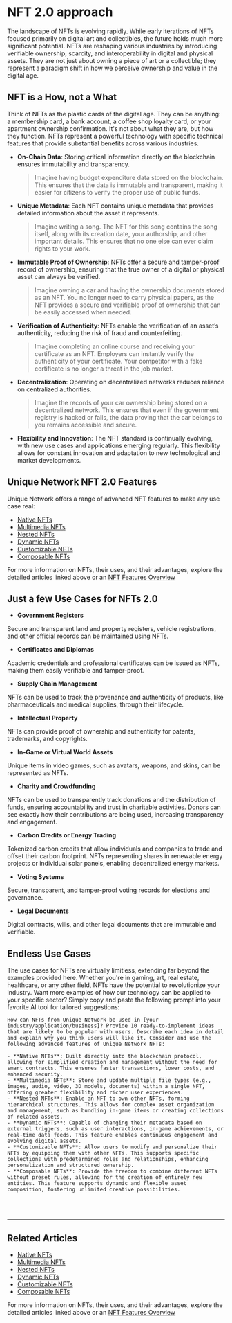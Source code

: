 # NFT 2.0 approach

The landscape of NFTs is evolving rapidly. While early iterations of NFTs focused primarily on digital art and collectibles, the future holds much more significant potential. NFTs are reshaping various industries by introducing verifiable ownership, scarcity, and interoperability in digital and physical assets. They are not just about owning a piece of art or a collectible; they represent a paradigm shift in how we perceive ownership and value in the digital age.

## NFT is a How, not a What 

Think of NFTs as the plastic cards of the digital age. They can be anything: a membership card, a bank account, a coffee shop loyalty card, or your apartment ownership confirmation. It's not about what they are, but how they function. NFTs represent a powerful technology with specific technical features that provide substantial benefits across various industries.

- **On-Chain Data**: Storing critical information directly on the blockchain ensures immutability and transparency. 

  > Imagine having budget expenditure data stored on the blockchain. This ensures that the data is immutable and transparent, making it easier for citizens to verify the proper use of public funds.

- **Unique Metadata**: Each NFT contains unique metadata that provides detailed information about the asset it represents. 

  > Imagine writing a song. The NFT for this song contains the song itself, along with its creation date, your authorship, and other important details. This ensures that no one else can ever claim rights to your work.

- **Immutable Proof of Ownership**: NFTs offer a secure and tamper-proof record of ownership, ensuring that the true owner of a digital or physical asset can always be verified.

  > Imagine owning a car and having the ownership documents stored as an NFT. You no longer need to carry physical papers, as the NFT provides a secure and verifiable proof of ownership that can be easily accessed when needed.

- **Verification of Authenticity**: NFTs enable the verification of an asset’s authenticity, reducing the risk of fraud and counterfeiting. 

  > Imagine completing an online course and receiving your certificate as an NFT. Employers can instantly verify the authenticity of your certificate. Your competitor with a fake certificate is no longer a threat in the job market.

- **Decentralization**: Operating on decentralized networks reduces reliance on centralized authorities. 

  > Imagine the records of your car ownership being stored on a decentralized network. This ensures that even if the government registry is hacked or fails, the data proving that the car belongs to you remains accessible and secure.

- **Flexibility and Innovation**: The NFT standard is continually evolving, with new use cases and applications emerging regularly. This flexibility allows for constant innovation and adaptation to new technological and market developments. 

## Unique Network NFT 2.0 Features
Unique Network offers a range of advanced NFT features to make any use case real:

- [Native NFTs](nft-features/native.md)
- [Multimedia NFTs](nft-features/multimedia.md)
- [Nested NFTs](nft-features/nested.md)
- [Dynamic NFTs](nft-features/dynamic.md)
- [Customizable NFTs](nft-features/customizable.md)
- [Composable NFTs](nft-features/composable.md)

For more information on NFTs, their uses, and their advantages, explore the detailed articles linked above or an [NFT Features Overview](token-types/nft.md)
 
## Just a few Use Cases for NFTs 2.0

- **Government Registers**

Secure and transparent land and property registers, vehicle registrations, and other official records can be maintained using NFTs. 

- **Certificates and Diplomas**

Academic credentials and professional certificates can be issued as NFTs, making them easily verifiable and tamper-proof. 

- **Supply Chain Management**

NFTs can be used to track the provenance and authenticity of products, like pharmaceuticals and medical supplies, through their lifecycle. 

- **Intellectual Property**

NFTs can provide proof of ownership and authenticity for patents, trademarks, and copyrights. 

- **In-Game or Virtual World Assets**

Unique items in video games, such as avatars, weapons, and skins, can be represented as NFTs. 

- **Charity and Crowdfunding**

NFTs can be used to transparently track donations and the distribution of funds, ensuring accountability and trust in charitable activities. Donors can see exactly how their contributions are being used, increasing transparency and engagement.

- **Carbon Credits or Energy Trading**

Tokenized carbon credits that allow individuals and companies to trade and offset their carbon footprint. NFTs representing shares in renewable energy projects or individual solar panels, enabling decentralized energy markets.

- **Voting Systems**

Secure, transparent, and tamper-proof voting records for elections and governance.

- **Legal Documents**

Digital contracts, wills, and other legal documents that are immutable and verifiable.

## Endless Use Cases

The use cases for NFTs are virtually limitless, extending far beyond the examples provided here. Whether you're in gaming, art, real estate, healthcare, or any other field, NFTs have the potential to revolutionize your industry. Want more examples of how our technology can be applied to your specific sector? Simply copy and paste the following prompt into your favorite AI tool for tailored suggestions:

```plaintext
How can NFTs from Unique Network be used in [your industry/application/business]? Provide 10 ready-to-implement ideas that are likely to be popular with users. Describe each idea in detail and explain why you think users will like it. Consider and use the following advanced features of Unique Network NFTs:

- **Native NFTs**: Built directly into the blockchain protocol, allowing for simplified creation and management without the need for smart contracts. This ensures faster transactions, lower costs, and enhanced security.
- **Multimedia NFTs**: Store and update multiple file types (e.g., images, audio, video, 3D models, documents) within a single NFT, offering greater flexibility and richer user experiences.
- **Nested NFTs**: Enable an NFT to own other NFTs, forming hierarchical structures. This allows for complex asset organization and management, such as bundling in-game items or creating collections of related assets.
- **Dynamic NFTs**: Capable of changing their metadata based on external triggers, such as user interactions, in-game achievements, or real-time data feeds. This feature enables continuous engagement and evolving digital assets.
- **Customizable NFTs**: Allow users to modify and personalize their NFTs by equipping them with other NFTs. This supports specific collections with predetermined roles and relationships, enhancing personalization and structured ownership.
- **Composable NFTs**: Provide the freedom to combine different NFTs without preset rules, allowing for the creation of entirely new entities. This feature supports dynamic and flexible asset composition, fostering unlimited creative possibilities.
```

<br>

<br>

---

## Related Articles

- [Native NFTs](nft-features/native.md)
- [Multimedia NFTs](nft-features/multimedia.md)
- [Nested NFTs](nft-features/nested.md)
- [Dynamic NFTs](nft-features/dynamic.md)
- [Customizable NFTs](nft-features/customizable.md)
- [Composable NFTs](nft-features/composable.md)

For more information on NFTs, their uses, and their advantages, explore the detailed articles linked above or an [NFT Features Overview](token-types/nft.md)
